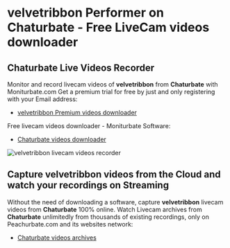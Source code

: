 # velvetribbon Performer on Chaturbate - Free LiveCam videos downloader

## Chaturbate Live Videos Recorder

Monitor and record livecam videos of **velvetribbon** from **Chaturbate** with Moniturbate.com
Get a premium trial for free by just and only registering with your Email address:
* [velvetribbon Premium videos downloader](https://moniturbate.com/request-demo-licence-key.html)

Free livecam videos downloader - Moniturbate Software:
* [Chaturbate videos downloader](https://moniturbate.com/moniturbate-download-software.html)

![velvetribbon livecam videos recorder](https://peachurnet.com/templates/moniturbate-software.png)


## Capture velvetribbon videos from the Cloud and watch your recordings on Streaming

Without the need of downloading a software, capture **velvetribbon** livecam videos from **Chaturbate** 100% online.
Watch Livecam archives from **Chaturbate** unlimitedly from thousands of existing recordings, only on Peachurbate.com and its websites network:
* [Chaturbate videos archives](https://peachurnet.com/)